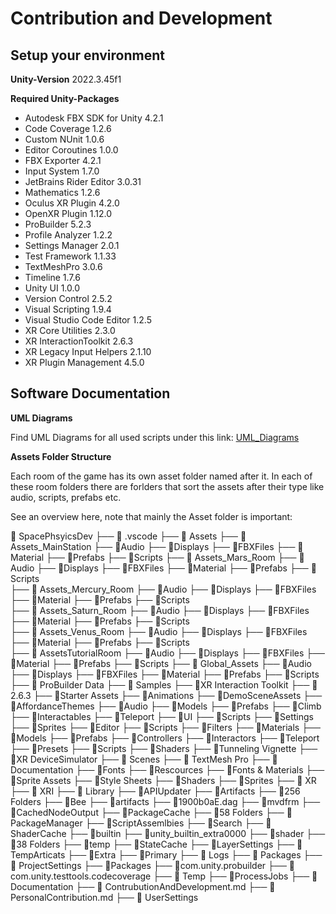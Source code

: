 # Contribution and Development



## Setup your environment 

**Unity-Version** 
2022.3.45f1

**Required Unity-Packages** 
- Autodesk FBX SDK for Unity 4.2.1
- Code Coverage 1.2.6
- Custom NUnit 1.0.6
- Editor Coroutines 1.0.0
- FBX Exporter 4.2.1
- Input System 1.7.0
- JetBrains Rider Editor 3.0.31
- Mathematics 1.2.6
- Oculus XR Plugin 4.2.0
- OpenXR Plugin 1.12.0
- ProBuilder 5.2.3
- Profile Analyzer 1.2.2
- Settings Manager 2.0.1
- Test Framework 1.1.33
- TextMeshPro 3.0.6
- Timeline 1.7.6
- Unity UI 1.0.0
- Version Control 2.5.2
- Visual Scripting 1.9.4
- Visual Studio Code Editor 1.2.5
- XR Core Utilities 2.3.0
- XR InteractionToolkit 2.6.3
- XR Legacy Input Helpers 2.1.10
- XR Plugin Management 4.5.0



## Software Documentation

**UML Diagrams**

Find UML Diagrams for all used scripts under this link: 
[UML_Diagrams](https://drive.google.com/drive/folders/1FVS6ySN0AkKZb6CqeNkFKzxTq0ga8DLR?usp=sharing)


**Assets Folder Structure**

Each room of the game has its own asset folder named after it. In each of these room folders
there are forlders that sort the assets after their type like audio, scripts, prefabs etc.

See an overview here, note that mainly the Asset folder is important:

📂 SpacePhsyicsDev
├── 📂 .vscode
├── 📂 Assets
    ├── 📂 Assets_MainStation
        ├── 📂Audio
        ├── 📂Displays
        ├── 📂FBXFiles
        ├── 📂Material
        ├── 📂Prefabs
        ├── 📂Scripts
    ├── 📂 Assets_Mars_Room
        ├── 📂Audio
        ├── 📂Displays
        ├── 📂FBXFiles
        ├── 📂Material
        ├── 📂Prefabs
        ├── 📂Scripts  
    ├── 📂 Assets_Mercury_Room
        ├── 📂Audio
        ├── 📂Displays
        ├── 📂FBXFiles
        ├── 📂Material
        ├── 📂Prefabs
        ├── 📂Scripts    
    ├── 📂 Assets_Saturn_Room 
        ├── 📂Audio
        ├── 📂Displays
        ├── 📂FBXFiles
        ├── 📂Material
        ├── 📂Prefabs
        ├── 📂Scripts   
    ├── 📂 Assets_Venus_Room 
        ├── 📂Audio
        ├── 📂Displays
        ├── 📂FBXFiles
        ├── 📂Material
        ├── 📂Prefabs
        ├── 📂Scripts  
    ├── 📂 AssetsTutorialRoom
        ├── 📂Audio
        ├── 📂Displays
        ├── 📂FBXFiles
        ├── 📂Material
        ├── 📂Prefabs
        ├── 📂Scripts 
    ├── 📂 Global_Assets
        ├── 📂Audio
        ├── 📂Displays
        ├── 📂FBXFiles
        ├── 📂Material
        ├── 📂Prefabs
        ├── 📂Scripts
    ├── 📂 ProBuilder Data 
    ├── 📂 Samples
        ├── 📂XR Interaction Toolkit
            ├── 📂2.6.3
                ├── 📂Starter Assets
                    ├── 📂Animations
                    ├── 📂DemoSceneAssets
                        ├── 📂AffordanceThemes
                        ├── 📂Audio
                        ├── 📂Models
                        ├── 📂Prefabs
                            ├── 📂Climb
                            ├── 📂Interactables
                            ├── 📂Teleport
                            ├── 📂UI
                        ├── 📂Scripts
                        ├── 📂Settings
                        ├── 📂Sprites
                    ├── 📂Editor
                        ├── 📂Scripts
                    ├── 📂Filters
                    ├── 📂Materials
                    ├── 📂Models
                    ├── 📂Prefabs
                        ├── 📂Controllers
                        ├── 📂Interactors
                        ├── 📂Teleport
                    ├── 📂Presets
                    ├── 📂Scripts
                    ├── 📂Shaders
                    ├── 📂Tunneling Vignette
                ├── 📂XR DeviceSimulator
    ├── 📂 Scenes
    ├── 📂 TextMesh Pro
        ├── 📂Documentation
        ├── 📂Fonts
        ├── 📂Rescources
            ├── 📂Fonts & Materials
            ├── 📂Sprite Assets
            ├── 📂Style Sheets
        ├── 📂Shaders
        ├── 📂Sprites
    ├── 📂 XR 
    ├── 📂 XRI 
├── 📂 Library
    ├── 📂APIUpdater
    ├── 📂Artifacts
        ├── 📂256 Folders
    ├── 📂Bee
        ├── 📂artifacts
            ├── 📂1900b0aE.dag
            ├── 📂mvdfrm
        ├── 📂CachedNodeOutput
    ├── 📂PackageCache
        ├── 📂58 Folders
    ├── 📂PackageManager
    ├── 📂ScriptAssemlbies
    ├── 📂Search
    ├── 📂ShaderCache
        ├── 📂builtin
            ├── 📂unity_builtin_extra0000
        ├── 📂shader
            ├── 📂38 Folders
        ├── 📂temp
    ├── 📂StateCache
        ├── 📂LayerSettings
    ├── 📂TempArticats
        ├── 📂Extra
        ├── 📂Primary
├── 📂 Logs
├── 📂 Packages
├── 📂 ProjectSettings
    ├── 📂Packages
        ├── 📂com.unity.probuilder
        ├── 📂com.unity.testtools.codecoverage
├── 📂 Temp
    ├── 📂ProcessJobs
├── 📂 Documentation
    ├── 📂 ContrubutionAndDevelopment.md
    ├── 📂 PersonalContribution.md
├── 📂 UserSettings